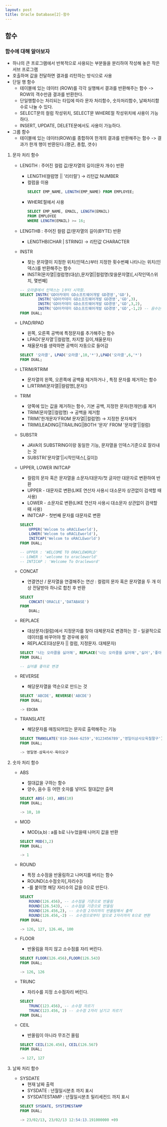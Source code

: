 ```yaml
---
layout: post
title: Oracle Database[2]-함수
---
```


## 함수
### 함수에 대해 알아보자

- 하나의 큰 프로그램에서 반복적으로 사용되는 부분들을 분리하여 작성해 놓은 작은 서브 프로그램
- 호출하며 값을 전달하면 결과를 리턴하는 방식으로 사용
- 단일 행 함수
    - 테이블에 있는 데이터 (ROW)를 각각 실행해서 결과를 반환해주는 함수 -> ROW의 객수만큼 결과를 반환한다.
    - 단일행함수는 처리되는 타입에 따라 문자 처리함수, 숫자처리함수, 날짜처리함수로 나눌 수 있다.
    - SELECT문의 컬럼 작성위치, SELECT문 WHERE절 작성위치에 사용이 가능하다.
    - INSERT, UPDATE, DELETE문에서도 사용이 가능하다.
- 그룹 함수
    - 테이블에 있는 데이터(ROW)를 종합하여 한개의 결과를 반환해주는 함수 -> 결과가 한개 행이 반환된다.(평균, 총합, 갯수)

1. 문자 처리 함수
    - LENGTH : 주어진 컬럼 값/문자열의 길이(문자 개수) 반환
        - LENGTH(컬럼명 || '리터럴') -> 리턴값 NUMBER
        - 컬럼을 이용
            ```sql
            SELECT EMP_NAME, LENGTH(EMP_NAME) FROM EMPLOYEE;
            ```
        - WHERE절에서 사용
            ```sql
            SELECT EMP_NAME, EMAIL, LENGTH(EMAIL)
            FROM EMPLOYEE
            WHERE LENGTH(EMAIL) >= 16;
            ```
    - LENGTHB : 주어진 컬럼 값/문자열의 길이(BYTE) 반환
        - LENGTHB(CHAR | STRING) -> 리턴값 CHARACTER
    - INSTR
        - 찾는 문자열이 지정한 위치(인덱스)부터 지정한 횟수번째 나타나는 위치(인덱스)를 반환해주는 함수
        - INSTR(문자열||컬럼명(대상),문자열||컬럼명(찾을문자열)[,시작인덱스위치, 몇번째]
        ```sql
        -- 오라클에서 인덱스는 1부터 시작함.
        SELECT INSTR('GD아카데미 GD소프트웨어개발 GD경영','GD'),
                INSTR('GD아카데미 GD소프트웨어개발 GD경영','GD',3),
                INSTR('GD아카데미 GD소프트웨어개발 GD경영','GD',3,2),
                INSTR('GD아카데미 GD소프트웨어개발 GD경영','GD',-1,2) -- 음수는 오른쪽에서 시작!
        FROM DUAL;
        ```
    - LPAD/RPAD 
        - 왼쪽, 오른쪽 공백에 특정문자를 추가해주는 함수
        - LPAD('문자열'||컬럼명, 차지할 길이,채울문자)
        - 채울문자를 생략하면 공백이 자동으로 들어감
        ```sql
        SELECT '오라클', LPAD('오라클',10,'*'),LPAD('오라클',6,'*')
        FROM DUAL;
        ```
    - LTRIM/RTRIM
        - 문자열의 왼쪽, 오른쪽에 공백을 제거하거나 , 특정 문자를 제거하는 함수
        - L/RTRIM(문자열||컬럼명[,문자])
    - TRIM
        - 양쪽에 있는 값을 제거하는 함수, 기본 공백, 지정한 문자(한개만)를 제거
        - TRIM(문자열||컬럼명) -> 공백을 제거함
        - TRIM('한개문자'FROM 문자열||컬럼명) ->  지정한 문자제거
        - TRIM(LEADING||TRAILING||BOTH '문자' FROM '문자열'||컬럼)
    - SUBSTR
        - JAVA의 SUBSTRING이랑 동일한 기능, 문자열을 인덱스기준으로 잘라내는 것
        - SUBSTR('문자열'||시작인덱스[,길이])
    - UPPER, LOWER INITCAP
        - 컬럼의 문자 혹은 문자열을 소문자/대문자/첫 글자만 대문자로 변환하여 반환
        - UPPER - 대문자로 변환(LIKE 연산자 사용시 대소문자 상관없이 검색할 때 사용)
        - LOWER - 소문자로 변환(LIKE 연산자 사용시 대소문자 상관없이 검색할 때 사용)
        - INITCAP - 첫번째 문자를 대문자로 변환
        
        ```sql
        SELECT 
            UPPER('Welcom to oRACLEworld'), 
            LOWER('Welcom to oRACLEworld'),
            INITCAP('Welcom to oRACLEworld')
        FROM DUAL;
        
        -- UPPER : 'WELCOME TO ORACLEWORLD'
        -- LOWER : 'welcome to oracleworld'
        -- INTICAP : 'Welcome To Oracleword'
        ```
    - CONCAT
        - 연결연산 / 문자열을 연결해주는 연산 : 컬럼의 문자 혹은 문자열을 두 개 이상 전달받아 하나로 합친 후 반환
        
        ```sql
        SELECT
            CONCAT('ORACLE','DATABASE')
        FROM
            DUAL;
        ```
    - REPLACE
        - 대상문자(컬럼)에서 지정문자를 찾아 대체문자로 변경하는 것 - 일괄적으로 데이터를 바꾸어야 할 경우에 용이
        - REPLACE(대상문자 || 컬럼, 지정문자. 대체문자)
        
        ```sql
        SELECT '나는 오라클을 싫어해', REPLACE('나는 오라클을 싫어해','싫어','좋아')
        FROM DUAL;
        
        -- 싫어를 좋아로 변경
        ```
    - REVERSE
        - 해당문자열을 역순으로 만드는 것
        
        ```sql
        SELECT 'ABCDE', REVERSE('ABCDE')
        FROM DUAL;
        
        -> EDCBA
        ```
    - TRANSLATE
        - 해당문자를 매칭되어있는 문자로 출력해주는 기능
        
        ```sql
        SELECT TRANSLATE('010-3644-6259','0123456789','영일이삼사오육칠팔구')
        FROM DUAL;
        
        -> 영일영-삼육사사-육이오구
        ```
   
   
2. 숫자 처리 함수
    - ABS
        - 절대값을 구하는 함수
        - 양수, 음수 등 어떤 숫자를 넣어도 절대값만 출력
        ```sql
        SELECT ABS(-10), ABS(10)
        FROM DUAL;
        
        -> 10, 10
        ```
    - MOD
        - MOD(a,b) : a를 b로 나누었을때 나머지 값을 반환
        
        ```sql
        SELECT MOD(3,2)
        FROM DUAL;
        
        -> 1
        ```
    - ROUND
        - 특정 소수점을 반올림하고 나머지를 버리는 함수
        - ROUND(소수점숫자[,자리수])
        - -를 붙이명 해당 자리수의 값을 0으로 만든다.
        
        ```sql
        SELECT 
            ROUND(126.456), -- 소수점을 기준으로 반올림
            ROUND(126.543), -- 소수점을 기준으로 반올림
            ROUND(126.456,2), -- 소수점 2자리까지 반올림해서 출력 
            ROUND(126.456,-2) -- 소수점으로부터 앞으로 2자리까지 0으로 변환
        FROM DUAL;
        
        -> 126, 127, 126.46, 100
        ```

    - FLOOR
        - 반올림을 하지 않고 소수점를 자리 버린다.
        
        ```sql
        SELECT FLOOR(126.456),FLOOR(126.543)
        FROM DUAL;
        
        -> 126, 126
        ```
    -  TRUNC
        - 자리수를 지정 소수점자리 버린다.
        
        ```sql
        SELECT 
            TRUNC(123.456), -- 소수점 자르기
            TRUNC(123.456, 2) -- 소수점 2자리 남기고 자르기
        FROM DUAL;
        ```
     - CEIL
        - 반올림이 아니라 무조건 올림
        
        ```sql
        SELECT CEIL(126.456), CEIL(126.567)
        FROM DUAL;
        
        -> 127, 127
        ```
3. 날짜 처리 함수
    - SYSDATE
        - 현재 날짜 출력
        - SYSDATE : 년월일시분초 까지 표시
        - SYSDATESTAMP : 년월일시분초 밀리세컨드 까지 표시
        ```sql
        SELECT SYSDATE, SYSTIMESTAMP
        FROM DUAL;
        
        -> 23/02/13, 23/02/13 12:54:13.191000000 +09
        ```












